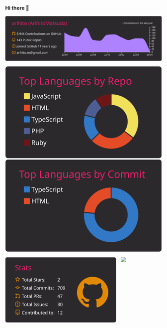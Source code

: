 ### Hi there 👋

<!--
**arihito/arihito** is a ✨ _special_ ✨ repository because its `README.md` (this file) appears on your GitHub profile.

Here are some ideas to get you started:

- 🔭 I’m currently working on ...
- 🌱 I’m currently learning ...
- 👯 I’m looking to collaborate on ...
- 🤔 I’m looking for help with ...
- 💬 Ask me about ...
- 📫 How to reach me: ...
- 😄 Pronouns: ...
- ⚡ Fun fact: ...
-->
[![](https://raw.githubusercontent.com/arihito/arihito/main/profile-summary-card-output/monokai/0-profile-details.svg)](https://github.com/vn7n24fzkq/github-profile-summary-cards)

[![](https://raw.githubusercontent.com/arihito/arihito/main/profile-summary-card-output/monokai/1-repos-per-language.svg)](https://github.com/vn7n24fzkq/github-profile-summary-cards)[![](https://raw.githubusercontent.com/arihito/arihito/main/profile-summary-card-output/monokai/2-most-commit-language.svg)](https://github.com/vn7n24fzkq/github-profile-summary-cards)

<div style="display:flex">
<a style="display:block;margin-right:15px" href="https://github.com/vn7n24fzkq/github-profile-summary-cards"><img src="https://raw.githubusercontent.com/arihito/arihito/main/profile-summary-card-output/monokai/3-stats.svg"></a>

<img width="50%" src="https://skillicons.dev/icons?i=html,css,sass,bootstrap,tailwind,styledcomponents,js,jquery,ts,babel,gulp,webpack,nodejs,vite,deno,react,vue,svelte,next,nuxtjs,redux,remix,vercel,firebase,supabase,apollo,graphql,prisma,vscode,eclipse,vim,ruby,php,mysql,laravel,wordpress,docker,aws,linux,bash,md,git,github,githubactions,ps,ai,ae,xd,figma" />
</div>
